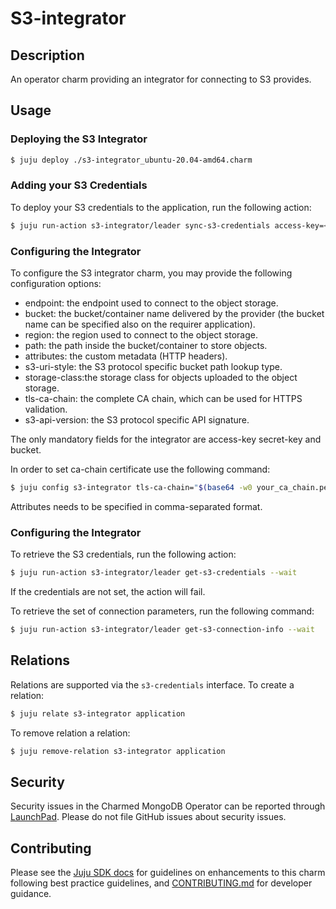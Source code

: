 # S3-integrator
## Description

An operator charm providing an integrator for connecting to S3 provides.

## Usage

### Deploying the S3 Integrator

```bash
$ juju deploy ./s3-integrator_ubuntu-20.04-amd64.charm
```

### Adding your S3 Credentials

To deploy your S3 credentials to the application, run the following action:

```bash
$ juju run-action s3-integrator/leader sync-s3-credentials access-key=<your_key> secret-key=<your_secret_key>
```

### Configuring the Integrator

To configure the S3 integrator charm, you may provide the following configuration options:

- endpoint: the endpoint used to connect to the object storage.
- bucket: the bucket/container name delivered by the provider (the bucket name can be specified also on the requirer application).
- region: the region used to connect to the object storage.
- path: the path inside the bucket/container to store objects.
- attributes: the custom metadata (HTTP headers).
- s3-uri-style: the S3 protocol specific bucket path lookup type.
- storage-class:the storage class for objects uploaded to the object storage.
- tls-ca-chain: the complete CA chain, which can be used for HTTPS validation.
- s3-api-version: the S3 protocol specific API signature.

The only mandatory fields for the integrator are access-key secret-key and bucket.

In order to set ca-chain certificate use the following command:
```bash
$ juju config s3-integrator tls-ca-chain="$(base64 -w0 your_ca_chain.pem)"
```
Attributes needs to be specified in comma-separated format. 

### Configuring the Integrator

To retrieve the S3 credentials, run the following action:

```bash
$ juju run-action s3-integrator/leader get-s3-credentials --wait
```

If the credentials are not set, the action will fail.

To retrieve the set of connection parameters, run the following command:

```bash
$ juju run-action s3-integrator/leader get-s3-connection-info --wait
```


## Relations 

Relations are supported via the `s3-credentials` interface. To create a relation: 

```bash
$ juju relate s3-integrator application
```
To remove relation a relation:
```bash
$ juju remove-relation s3-integrator application
```

## Security
Security issues in the Charmed MongoDB Operator can be reported through [LaunchPad](https://wiki.ubuntu.com/DebuggingSecurity#How%20to%20File). Please do not file GitHub issues about security issues.


## Contributing

Please see the [Juju SDK docs](https://juju.is/docs/sdk) for guidelines on enhancements to this charm following best practice guidelines, and [CONTRIBUTING.md](https://github.com/canonical/s3-integrator/blob/main/CONTRIBUTING.md) for developer guidance.